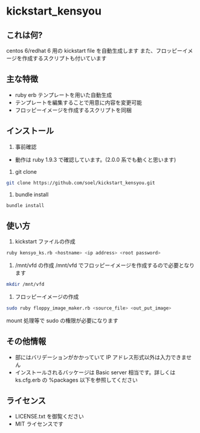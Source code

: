 kickstart_kensyou
=================

## これは何?
centos 6/redhat 6 用の kickstart file を自動生成します
また、フロッピーイメージを作成するスクリプトも付いています

## 主な特徴
- ruby erb テンプレートを用いた自動生成
- テンプレートを編集することで用意に内容を変更可能
- フロッピーイメージを作成するスクリプトを同梱

## インストール
1. 事前確認
  - 動作は ruby 1.9.3 で確認しています。(2.0.0 系でも動くと思います)

1. git clone
  ```bash
  git clone https://github.com/soel/kickstart_kensyou.git
  ```

1. bundle install
  ```bash
  bundle install
  ```

## 使い方
1. kickstart ファイルの作成
  ```bash
  ruby kensyo_ks.rb <hostname> <ip address> <root password>
  ```
  
1. /mnt/vfd の作成
  /mnt/vfd でフロッピーイメージを作成するので必要となります
  ```bash
  mkdir /mnt/vfd
  ```
  
1. フロッピーイメージの作成
  ```bash
  sudo ruby floppy_image_maker.rb <source_file> <out_put_image>
  ```
  mount 処理等で sudo の権限が必要になります

## その他情報
- <ip address> 部にはバリデーションがかかっていて IP アドレス形式以外は入力できません
- インストールされるバッケージは Basic server 相当です。詳しくは ks.cfg.erb の %packages 以下を参照してください

## ライセンス
- LICENSE.txt を御覧ください
- MIT ライセンスです
